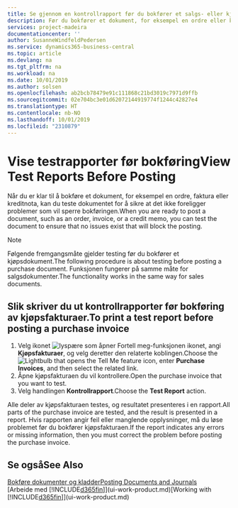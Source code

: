 ```yaml
---
title: Se gjennom en kontrollrapport før du bokfører et salgs- eller kjøpsdokument | Microsoft-dokumentasjon
description: Før du bokfører et dokument, for eksempel en ordre eller kreditnota, kan du teste og gå gjennom det for å se etter feil som kan blokkere bokføringen.
services: project-madeira
documentationcenter: ''
author: SusanneWindfeldPedersen
ms.service: dynamics365-business-central
ms.topic: article
ms.devlang: na
ms.tgt_pltfrm: na
ms.workload: na
ms.date: 10/01/2019
ms.author: solsen
ms.openlocfilehash: ab2bcb78479e91c111868c21bd3019c7971d9ffb
ms.sourcegitcommit: 02e704bc3e01d62072144919774f1244c42827e4
ms.translationtype: HT
ms.contentlocale: nb-NO
ms.lasthandoff: 10/01/2019
ms.locfileid: "2310879"
---
```

# <a name="view-test-reports-before-posting"></a><span data-ttu-id="dbc86-103">Vise testrapporter før bokføring</span><span class="sxs-lookup"><span data-stu-id="dbc86-103">View Test Reports Before Posting</span></span>
<span data-ttu-id="dbc86-104">Når du er klar til å bokføre et dokument, for eksempel en ordre, faktura eller kreditnota, kan du teste dokumentet for å sikre at det ikke foreligger problemer som vil sperre bokføringen.</span><span class="sxs-lookup"><span data-stu-id="dbc86-104">When you are ready to post a document, such as an order, invoice, or a credit memo, you can test the document to ensure that no issues exist that will block the posting.</span></span>

> [!NOTE]  
>   <span data-ttu-id="dbc86-105">Følgende fremgangsmåte gjelder testing før du bokfører et kjøpsdokument.</span><span class="sxs-lookup"><span data-stu-id="dbc86-105">The following procedure is about testing before posting a purchase document.</span></span> <span data-ttu-id="dbc86-106">Funksjonen fungerer på samme måte for salgsdokumenter.</span><span class="sxs-lookup"><span data-stu-id="dbc86-106">The functionality works in the same way for sales documents.</span></span>

## <a name="to-print-a-test-report-before-posting-a-purchase-invoice"></a><span data-ttu-id="dbc86-107">Slik skriver du ut kontrollrapporter før bokføring av kjøpsfakturaer.</span><span class="sxs-lookup"><span data-stu-id="dbc86-107">To print a test report before posting a purchase invoice</span></span>
1. <span data-ttu-id="dbc86-108">Velg ikonet ![lyspære som åpner Fortell meg-funksjonen](media/ui-search/search_small.png "Fortell hva du vil gjøre") ikonet, angi **Kjøpsfakturaer**, og velg deretter den relaterte koblingen.</span><span class="sxs-lookup"><span data-stu-id="dbc86-108">Choose the ![Lightbulb that opens the Tell Me feature](media/ui-search/search_small.png "Tell me what you want to do") icon, enter **Purchase Invoices**, and then select the related link.</span></span>
2. <span data-ttu-id="dbc86-109">Åpne kjøpsfakturaen du vil kontrollere.</span><span class="sxs-lookup"><span data-stu-id="dbc86-109">Open the purchase invoice that you want to test.</span></span>
3. <span data-ttu-id="dbc86-110">Velg handlingen **Kontrollrapport**.</span><span class="sxs-lookup"><span data-stu-id="dbc86-110">Choose the **Test Report** action.</span></span>  

<span data-ttu-id="dbc86-111">Alle deler av kjøpsfakturaen testes, og resultatet presenteres i en rapport.</span><span class="sxs-lookup"><span data-stu-id="dbc86-111">All parts of the purchase invoice are tested, and the result is presented in a report.</span></span> <span data-ttu-id="dbc86-112">Hvis rapporten angir feil eller manglende opplysninger, må du løse problemet før du bokfører kjøpsfakturaen.</span><span class="sxs-lookup"><span data-stu-id="dbc86-112">If the report indicates any errors or missing information, then you must correct the problem before posting the purchase invoice.</span></span>

## <a name="see-also"></a><span data-ttu-id="dbc86-113">Se også</span><span class="sxs-lookup"><span data-stu-id="dbc86-113">See Also</span></span>
[<span data-ttu-id="dbc86-114">Bokføre dokumenter og kladder</span><span class="sxs-lookup"><span data-stu-id="dbc86-114">Posting Documents and Journals</span></span>](ui-post-documents-journals.md)  
<span data-ttu-id="dbc86-115">[Arbeide med [!INCLUDE[d365fin](includes/d365fin_md.md)]](ui-work-product.md)</span><span class="sxs-lookup"><span data-stu-id="dbc86-115">[Working with [!INCLUDE[d365fin](includes/d365fin_md.md)]](ui-work-product.md)</span></span>
